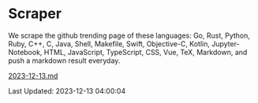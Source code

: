 # Scraper

We scrape the github trending page of these languages: Go, Rust, Python, Ruby, C++, C, Java, Shell, Makefile, Swift, Objective-C, Kotlin, Jupyter-Notebook, HTML, JavaScript, TypeScript, CSS, Vue, TeX, Markdown, and push a markdown result everyday.

[2023-12-13.md](https://github.com/yangwenmai/github-trending-backup/blob/master/2023-12-13.md)

Last Updated: 2023-12-13 04:00:04
